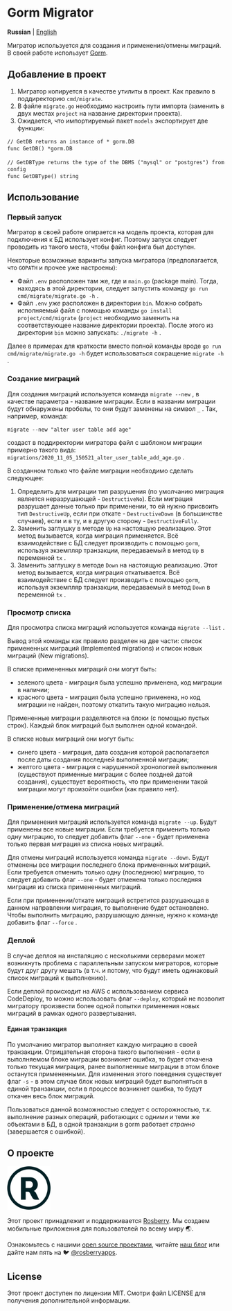 
# Gorm Migrator

**Russian** | [English](./README.md)

Мигратор используется для создания и применения/отмены миграций. В своей работе использует [Gorm](https://gorm.io/).

## Добавление в проект

1. Мигратор копируется в качестве утилиты в проект. Как правило в поддиректорию `cmd/migrate`.
2. В файле `migrate.go` необходимо настроить пути импорта (заменить в двух местах `project` на название директории проекта).
3. Ожидается, что импортируемый пакет `models` экспортирует две функции:

```
// GetDB returns an instance of * gorm.DB
func GetDB() *gorm.DB

// GetDBType returns the type of the DBMS ("mysql" or "postgres") from config
func GetDBType() string
```

## Использование

### Первый запуск

Мигратор в своей работе опирается на модель проекта, которая для подключения к БД использует конфиг. Поэтому запуск следует проводить из такого места, чтобы файл конфига был доступен.

Некоторые возможные варианты запуска мигратора (предполагается, что `GOPATH` и прочее уже настроены):
* Файл `.env` расположен там же, где и `main.go` (package main). Тогда, находясь в этой директории, следует запустить команду `go run cmd/migrate/migrate.go -h` .
* Файл `.env` _уже_ расположен в директории `bin`. Можно собрать исполняемый файл с помощью команды `go install project/cmd/migrate` (`project` необходимо заменить на соответствующее название директории проекта). После этого из директории `bin` можно запускать: `./migrate -h` .

Далее в примерах для краткости вместо полной команды вроде `go run cmd/migrate/migrate.go -h` будет использоваться сокращение `migrate -h` .

### Создание миграций

Для создания миграций используется команда `migrate --new` , в качестве параметра - название миграции. Если в названии миграции будут обнаружены пробелы, то они будут заменены на символ `_` . Так, например, команда:


```
migrate --new "alter user table add age"
```

создаст в поддиректории мигратора файл с шаблоном миграции примерно такого вида: `migrations/2020_11_05_150521_alter_user_table_add_age.go` .

В созданном только что файле миграции необходимо сделать следующее:

1. Определить для миграции тип разрушения (по умолчанию миграция является неразрушающей - `DestructiveNo`). Если миграция разрушает данные только при применении, то ей нужно присвоить тип `DestructiveUp`, если при откате - `DestructiveDown` (в большинстве случаев), если и в ту, и в другую сторону - `DestructiveFully`.
2. Заменить заглушку в методе `Up` на настоящую реализацию. Этот метод вызывается, когда миграция применяется. Всё взаимодействие с БД следует производить с помощью `gorm`, используя экземпляр транзакции, передаваемый в метод `Up` в переменной `tx` .
3. Заменить заглушку в методе `Down` на настоящую реализацию. Этот метод вызывается, когда миграция откатывается. Всё взаимодействие с БД следует производить с помощью `gorm`, используя экземпляр транзакции, передаваемый в метод `Down` в переменной `tx` .

### Просмотр списка

Для просмотра списка миграций используется команда `migrate --list` .

Вывод этой команды как правило разделен на две части: список примененных миграций (Implemented migrations) и список новых миграций (New migrations).

В списке примененных миграций они могут быть:
* зеленого цвета - миграция была успешно применена, код миграции в наличии;
* красного цвета - миграция была успешно применена, но код миграции не найден, поэтому откатить такую миграцию нельзя.

Примененные миграции разделяются на блоки (с помощью пустых строк). Каждый блок миграций был выполнен одной командой.

В списке новых миграций они могут быть:
* синего цвета - миграция, дата создания которой располагается после даты создания последней выполненной миграции;
* желтого цвета - миграция с нарушенной хронологией выполнения (существуют применные миграции с более поздней датой создания), существует вероятность, что при применении такой миграции могут произойти ошибки (как правило нет).

### Применение/отмена миграций

Для применения миграций используется команда `migrate --up`. Будут применены все новые миграции. Если требуется применить только одну миграцию, то следует добавить флаг `--one` - будет применена только первая миграция из списка новых миграций.

Для отмены миграций используется команда `migrate --down`. Будут отменены все миграции последнего блока примененных миграций. Если требуется отменить только одну (последнюю) миграцию, то следует добавить флаг `--one` - будет отменена только последняя миграция из списка примененных миграций.

Если при применении/откате миграций встретится разрушающая в данном направлении миграция, то выполнение будет остановлено. Чтобы выполнить миграцию, разрушающую данные, нужно к команде добавить флаг `--force` .

### Деплой

В случае деплоя на инсталяцию с несколькими серверами может возникнуть проблема с параллельным запуском миграторов, которые будут друг другу мешать (в т.ч. и потому, что будут иметь одинаковый список миграций к выполнению).

Если деплой происходит на AWS с использованием сервиса CodeDeploy, то можно использовать флаг `--deploy`, который не позволит мигратору произвести более одной попытки применения новых миграций в рамках одного развертывания.

#### Единая транзакция

По умолчанию мигратор выполняет каждую миграцию в своей транзакции. Отрицательная сторона такого выполнения - если в выполняемом блоке миграции возникнет ошибка, то будет откачена только текущая миграция, ранее выполненные миграции в этом блоке останутся примененными. Для изменения этого поведения существует флаг `-s` - в этом случае блок новых миграций будет выполняться в единой транзакции, если в процессе возникнет ошибка, то будут откачен весь блок миграций.

Пользоваться данной возможностью следует с осторожностью, т.к. выполнение разных операций, работающих с одними и теми же объектами в БД, в одной транзакции в gorm работает *странно* (завершается с ошибкой).

## О проекте

<img src="https://github.com/rosberry/Foundation/blob/master/Assets/full_logo.png?raw=true" height="100" />

Этот проект принадлежит и поддерживается [Rosberry](http://rosberry.com). Мы создаем мобильные приложения для пользователей по всему миру 🌏.

Ознакомьтесь с нашими [open source проектами](https://github.com/rosberry), читайте [наш блог](https://medium.com/@Rosberry) или дайте нам пять на 🐦 [@rosberryapps](http://twitter.com/RosberryApps).

## License

Этот проект доступен по лицензии MIT. Смотри файл LICENSE для получения дополнительной информации.
